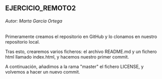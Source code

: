 ## EJERCICIO_REMOTO2

###### Autor: Marta García Ortega



Primeramente creamos el repositorio en GitHub y lo clonamos en nuestro repositorio local. 

Tras esto, crearemos varios ficheros: el archivo README.md y un fichero html llamado index.html, y hacemos nuestro primer commit.

A continuación, añadimos a la rama "master" el fichero LICENSE, y volvemos a hacer un nuevo commit.

